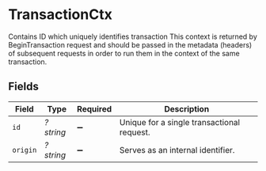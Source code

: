 # TransactionCtx

Contains ID which uniquely identifies transaction This context is returned by BeginTransaction request and should be passed in the metadata (headers) of subsequent requests in order to run them in the context of the same transaction.


## Fields

| Field                                      | Type                                       | Required                                   | Description                                |
| ------------------------------------------ | ------------------------------------------ | ------------------------------------------ | ------------------------------------------ |
| `id`                                       | *?string*                                  | :heavy_minus_sign:                         | Unique for a single transactional request. |
| `origin`                                   | *?string*                                  | :heavy_minus_sign:                         | Serves as an internal identifier.          |